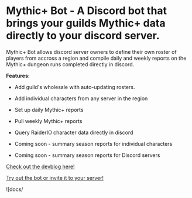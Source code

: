 # Mythic+ Bot - A Discord bot that brings your guilds Mythic+ data directly to your discord server.

Mythic+ Bot allows discord server owners to define their own roster of players from accross a region and compile daily and weekly reports on the Mythic+ dungeon runs completed directly in discord.

**Features:**
  - Add guild's wholesale with auto-updating rosters.
  - Add individual characters from any server in the region
  - Set up daily Mythic+ reports
  - Pull weekly Mythic+ reports
  - Query RaiderIO character data directly in discord
  
  - Coming soon - summary season reports for individual characters
  - Coming soon - summary season reports for Discord servers


[Check out the devblog here!](https://docs.eriim.dev/Projects/Mythic+Plus+Bot/Mythic+Plus+Bot)

[Try out the bot or invite it to your server!](https://www.mythicplusbot.dev)


![docs/
